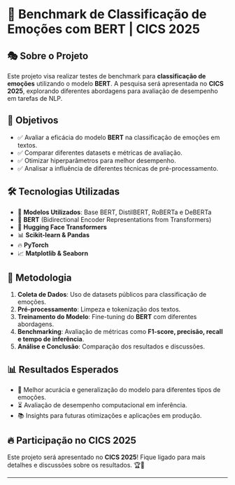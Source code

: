 # 🚀 Benchmark de Classificação de Emoções com BERT | CICS 2025

## 🎭 Sobre o Projeto
Este projeto visa realizar testes de benchmark para **classificação de emoções** utilizando o modelo **BERT**. A pesquisa será apresentada no **CICS 2025**, explorando diferentes abordagens para avaliação de desempenho em tarefas de NLP.

## 🎯 Objetivos
- ✅ Avaliar a eficácia do modelo **BERT** na classificação de emoções em textos.
- ✅ Comparar diferentes datasets e métricas de avaliação.
- ✅ Otimizar hiperparâmetros para melhor desempenho.
- ✅ Analisar a influência de diferentes técnicas de pré-processamento.

## 🛠️ Tecnologias Utilizadas
- 🤖 **Modelos Utilizados**: Base BERT, DistilBERT, RoBERTa e DeBERTa
- 🤖 **BERT** (Bidirectional Encoder Representations from Transformers)
- 📝 **Hugging Face Transformers**
- 📊 **Scikit-learn & Pandas**
- 🔥 **PyTorch**
- 📈 **Matplotlib & Seaborn**

## 📌 Metodologia
1. **Coleta de Dados**: Uso de datasets públicos para classificação de emoções.
2. **Pré-processamento**: Limpeza e tokenização dos textos.
3. **Treinamento do Modelo**: Fine-tuning do **BERT** com diferentes abordagens.
4. **Benchmarking**: Avaliação de métricas como **F1-score, precisão, recall e tempo de inferência**.
5. **Análise e Conclusão**: Comparação dos resultados e discussões.

## 📊 Resultados Esperados
- 🚀 Melhor acurácia e generalização do modelo para diferentes tipos de emoções.
- ⏳ Avaliação de desempenho computacional em inferência.
- 📚 Insights para futuras otimizações e aplicações em produção.

## 🔥 Participação no CICS 2025
Este projeto será apresentado no **CICS 2025**! Fique ligado para mais detalhes e discussões sobre os resultados. 🏆📢

---
